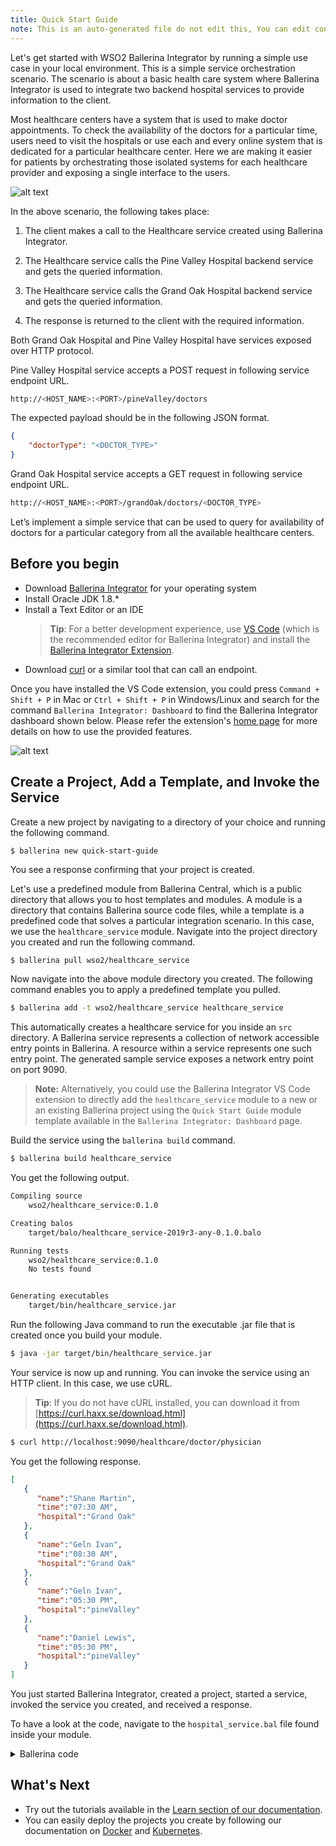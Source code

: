 ```yaml
---
title: Quick Start Guide
note: This is an auto-generated file do not edit this, You can edit content in "ballerina-integrator" repo
---
```


Let's get started with WSO2 Ballerina Integrator by running a simple use case in your local environment. This is a simple service orchestration scenario. The scenario is about a basic health care system where Ballerina Integrator is used to integrate two backend hospital services to provide information to the client.

Most healthcare centers have a system that is used to make doctor appointments. To check the availability of the doctors for a particular time, users need to visit the hospitals or use each and every online system that is dedicated for a particular healthcare center. Here we are making it easier for patients by orchestrating those isolated systems for each healthcare provider and exposing a single interface to the users.

![alt text](../../assets/img/BI-quick-start-guide.png)

In the above scenario, the following takes place:

1. The client makes a call to the Healthcare service created using Ballerina Integrator.

2. The Healthcare service calls the Pine Valley Hospital backend service and gets the queried information.

3. The Healthcare service calls the Grand Oak Hospital backend service and gets the queried information.

4. The response is returned to the client with the required information.

Both Grand Oak Hospital and Pine Valley Hospital have services exposed over HTTP protocol.

Pine Valley Hospital service accepts a POST request in following service endpoint URL.

```bash
http://<HOST_NAME>:<PORT>/pineValley/doctors
```

The expected payload should be in the following JSON format.

```json
{
    "doctorType": "<DOCTOR_TYPE>"
}
```

Grand Oak Hospital service accepts a GET request in following service endpoint URL.

```bash
http://<HOST_NAME>:<PORT>/grandOak/doctors/<DOCTOR_TYPE>
```

Let’s implement a simple service that can be used to query for availability of doctors for a particular category from all the available healthcare centers.

<!-- Common Prerequisites to include in markdown files --> 
## Before you begin
 
* Download [Ballerina Integrator](https://wso2.com/integration/ballerina-integrator/) for your operating system
* Install Oracle JDK 1.8.*
* Install a Text Editor or an IDE 
  > **Tip**: For a better development experience, use [VS Code](https://code.visualstudio.com/Download) (which is the recommended editor for Ballerina Integrator) and install the [Ballerina Integrator Extension](https://marketplace.visualstudio.com/items?itemName=WSO2.ballerina-integrator).
* Download [curl](https://curl.haxx.se/) or a similar tool that can call an endpoint.

Once you have installed the VS Code extension, you could press `Command + Shift + P` in Mac or `Ctrl + Shift + P` in Windows/Linux and search for the command `Ballerina Integrator: Dashboard` to find the Ballerina Integrator dashboard shown below. Please refer the extension's [home page](https://marketplace.visualstudio.com/items?itemName=WSO2.ballerina-integrator) for more details on how to use the provided features.

![alt text](../../assets/img/vs-code-landing.png)

## Create a Project, Add a Template, and Invoke the Service

Create a new project by navigating to a directory of your choice and running the following command. 

```bash
$ ballerina new quick-start-guide
```

You see a response confirming that your project is created.

Let's use a predefined module from Ballerina Central, which is a public directory that allows you to host templates and modules. A module is a directory that contains Ballerina source code files, while a template is a predefined code that solves a particular integration scenario. In this case, we use the `healthcare_service` module. Navigate into the project directory you created and run the following command.

```
$ ballerina pull wso2/healthcare_service
```

Now navigate into the above module directory you created. The following command enables you to apply a predefined template you pulled.

```bash
$ ballerina add -t wso2/healthcare_service healthcare_service
```

This automatically creates a healthcare service for you inside an `src` directory. A Ballerina service represents a collection of network accessible entry points in Ballerina. A resource within a service represents one such entry point. The generated sample service exposes a network entry point on port 9090.

> **Note:** Alternatively, you could use the Ballerina Integrator VS Code extension to directly add the `healthcare_service` module to a new or an existing Ballerina project using the `Quick Start Guide` module template available in the `Ballerina Integrator: Dashboard` page.

Build the service using the `ballerina build` command.

```bash
$ ballerina build healthcare_service
```

You get the following output.

```bash
Compiling source
	wso2/healthcare_service:0.1.0

Creating balos
	target/balo/healthcare_service-2019r3-any-0.1.0.balo

Running tests
    wso2/healthcare_service:0.1.0
	No tests found


Generating executables
	target/bin/healthcare_service.jar
```

Run the following Java command to run the executable .jar file that is created once you build your module.

```bash
$ java -jar target/bin/healthcare_service.jar
```

Your service is now up and running. You can invoke the service using an HTTP client. In this case, we use cURL.

> **Tip**: If you do not have cURL installed, you can download it from [https://curl.haxx.se/download.html](https://curl.haxx.se/download.html).

```bash
$ curl http://localhost:9090/healthcare/doctor/physician
```

You get the following response.

```json
[
   {
      "name":"Shane Martin",
      "time":"07:30 AM",
      "hospital":"Grand Oak"
   },
   {
      "name":"Geln Ivan",
      "time":"08:30 AM",
      "hospital":"Grand Oak"
   },
   {
      "name":"Geln Ivan",
      "time":"05:30 PM",
      "hospital":"pineValley"
   },
   {
      "name":"Daniel Lewis",
      "time":"05:30 PM",
      "hospital":"pineValley"
   }
]
```

You just started Ballerina Integrator, created a project, started a service, invoked the service you created, and received a response.

To have a look at the code, navigate to the `hospital_service.bal` file found inside your module.
<details>
    <summary>Ballerina code</summary>

```ballerina
import ballerina/http;
import ballerina/log;

http:Client grandOakHospital = new("http://localhost:9091/grandOak");
http:Client pineValleyHospital = new("http://localhost:9092/pineValley");

@http:ServiceConfig {
    basePath: "/healthcare"
}
service healthcare on new http:Listener(9090) {

    @http:ResourceConfig {
        path: "/doctor/{doctorType}"
    }
    resource function getDoctors(http:Caller caller, http:Request request, string doctorType) returns error? {
        json grandOakDoctors = {};
        json pineValleyDoctors = {};
        var grandOakResponse = grandOakHospital->get("/doctors/" + doctorType);
        var pineValleyResponse = pineValleyHospital->post("/doctors", {doctorType: doctorType});
        // Extract doctors array from grand oak hospital response
        if (grandOakResponse is http:Response) {
            json result = check grandOakResponse.getJsonPayload();
            grandOakDoctors = check result.doctors.doctor;
        } else {
            handleError(caller, <@untained> grandOakResponse.reason());
        }
        // Extract doctors array from pine valley hospital response
        if (pineValleyResponse is http:Response) {
            json result = check pineValleyResponse.getJsonPayload();
            pineValleyDoctors = check result.doctors.doctor;
        } else {
            handleError(caller, <@untained> pineValleyResponse.reason());
        }
        // Aggregate grand oak hospital's doctors with pine valley hospital's doctors
        if (grandOakDoctors is json[] && pineValleyDoctors is json[]) {
            foreach var item in pineValleyDoctors {
                grandOakDoctors.push(item);
            }
        }
        // Respond back to the caller with aggregated json response
        http:Response response = new();
        response.setJsonPayload(<@untained> grandOakDoctors);
        var result = caller->respond(response);

        if (result is error) {
            log:printError("Error sending response", err = result);
        }
    }
}

function handleError(http:Caller caller, string errorMsg) {
    http:Response response = new;

    json responsePayload = {
        "error": {
            "message": errorMsg
        }
    };
    response.setJsonPayload(responsePayload, "application/json");
    var result = caller->respond(response);
    if (result is error) {
        log:printError("Error sending response", err = result);
    }
}
```
</details>

## What's Next

- Try out the tutorials available in the [Learn section of our documentation](../../learn/use-cases/).
- You can easily deploy the projects you create by following our documentation on [Docker](../../learn/deploy-on-docker/) and [Kubernetes](../../learn/deploy-on-kubernetes/).
